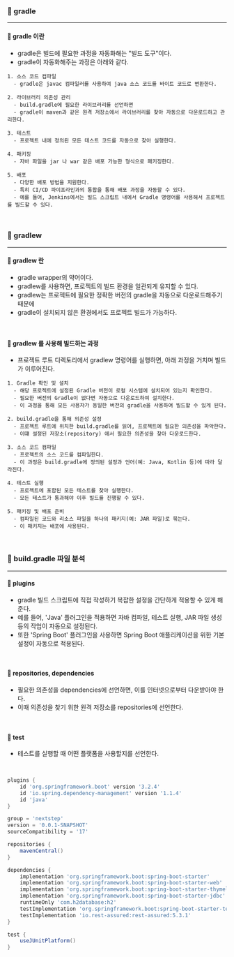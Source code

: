 ### 🔶 gradle
---
#### 🔸 gradle 이란
- gradle은 빌드에 필요한 과정을 자동화해는 "빌드 도구"이다.
- gradle이 자동화해주는 과정은 아래와 같다.

```
1. 소스 코드 컴파일
  - gradle은 javac 컴파일러를 사용하여 java 소스 코드를 바이트 코드로 변환한다.

2. 라이브러리 의존성 관리
  - build.gradle에 필요한 라이브러리를 선언하면
  - gradle이 maven과 같은 원격 저장소에서 라이브러리를 찾아 자동으로 다운로드하고 관리한다. 

3. 테스트
  - 프로젝트 내에 정의된 모든 테스트 코드를 자동으로 찾아 실행한다.

4. 패키징
  - 자바 파일을 jar 나 war 같은 배포 가능한 형식으로 패키징한다. 

5. 배포
  - 다양한 배포 방법을 지원한다.
  - 특히 CI/CD 파이프라인과의 통합을 통해 배포 과정을 자동할 수 있다.
  - 예를 들어, Jenkins에서는 빌드 스크립트 내에서 Gradle 명령어를 사용해서 프로젝트를 빌드할 수 있다.
```

<br>

### 🔶 gradlew
---
#### 🔸 gradlew 란
- gradle wrapper의 약어이다.
- gradlew를 사용하면, 프로젝트의 빌드 환경을 일관되게 유지할 수 있다.
- gradlew는 프로젝트에 필요한 정확한 버전의 gradle을 자동으로 다운로드해주기 때문에
- gradle이 설치되지 않은 환경에서도 프로젝트 빌드가 가능하다.

<br>

#### 🔸 gradlew 를 사용해 빌드하는 과정

- 프로젝트 루트 디렉토리에서 gradlew 명령어를 실행하면, 아래 과정을 거치며 빌드가 이루어진다.

```
1. Gradle 확인 및 설치
  - 해당 프로젝트에 설정된 Gradle 버전이 로컬 시스템에 설치되어 있는지 확인한다.
  - 필요한 버전의 Gradle이 없다면 자동으로 다운로드하여 설치한다.
  - 이 과정을 통해 모든 사용자가 동일한 버전의 gradle을 사용하여 빌드할 수 있게 된다.

2. build.gradle을 통해 의존성 설정
  - 프로젝트 루트에 위치한 build.gradle를 읽어, 프로젝트에 필요한 의존성을 파악한다.
  - 이떄 설정된 저장소(repository) 에서 필요한 의존성을 찾아 다운로드한다.

3. 소스 코드 컴파일
  - 프로젝트의 소스 코드를 컴파일한다.
  - 이 과정은 build.gradle에 정의된 설정과 언어(예: Java, Kotlin 등)에 따라 달라진다.

4. 테스트 실행
  - 프로젝트에 포함된 모든 테스트를 찾아 실행한다.
  - 모든 테스트가 통과해야 이후 빌드를 진행할 수 있다.

5. 패키징 및 배포 준비
  - 컴파일된 코드와 리소스 파일을 하나의 패키지(예: JAR 파일)로 묶는다.
  - 이 패키지는 배포에 사용된다.
```

<br>

### 🔶 build.gradle 파일 분석
---
#### 🔸 plugins
- gradle 빌드 스크립트에 직접 작성하기 복잡한 설정을 간단하게 적용할 수 있게 해준다.
- 예를 들어, 'Java' 플러그인을 적용하면 자바 컴파일, 테스트 실행, JAR 파일 생성 등의 작업이 자동으로 설정된다.
- 또한 'Spring Boot' 플러그인을 사용하면 Spring Boot 애플리케이션을 위한 기본 설정이 자동으로 적용된다.

<br>

#### 🔸 repositories, dependencies
- 필요한 의존성을 dependencies에 선언하면, 이를 인터넷으로부터 다운받아야 한다.
- 이때 의존성을 찾기 위한 원격 저장소를 repositories에 선언한다. 

<br>

#### 🔸 test
- 테스트를 실행할 때 어떤 플랫폼을 사용할지를 선언한다.

<br>

```groovy
plugins {
    id 'org.springframework.boot' version '3.2.4'
    id 'io.spring.dependency-management' version '1.1.4'
    id 'java'
}

group = 'nextstep'
version = '0.0.1-SNAPSHOT'
sourceCompatibility = '17'

repositories {
    mavenCentral()
}

dependencies {
    implementation 'org.springframework.boot:spring-boot-starter'
    implementation 'org.springframework.boot:spring-boot-starter-web'
    implementation 'org.springframework.boot:spring-boot-starter-thymeleaf'
    implementation 'org.springframework.boot:spring-boot-starter-jdbc'
    runtimeOnly 'com.h2database:h2'
    testImplementation 'org.springframework.boot:spring-boot-starter-test'
    testImplementation 'io.rest-assured:rest-assured:5.3.1'
}

test {
    useJUnitPlatform()
}
```
